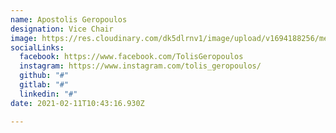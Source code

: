 ```yaml
---
name: Apostolis Geropoulos
designation: Vice Chair
image: https://res.cloudinary.com/dk5dlrnv1/image/upload/v1694188256/members/geropoulos_fgoju1.jpg
socialLinks:
  facebook: https://www.facebook.com/TolisGeropoulos
  instagram: https://www.instagram.com/tolis_geropoulos/
  github: "#"
  gitlab: "#"
  linkedin: "#"
date: 2021-02-11T10:43:16.930Z

---
```

